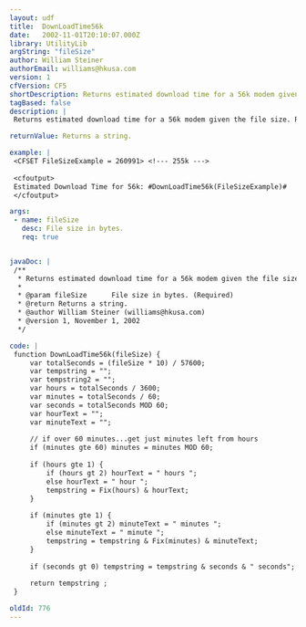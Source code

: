 ```yaml
---
layout: udf
title:  DownLoadTime56k
date:   2002-11-01T20:10:07.000Z
library: UtilityLib
argString: "fileSize"
author: William Steiner
authorEmail: williams@hkusa.com
version: 1
cfVersion: CF5
shortDescription: Returns estimated download time for a 56k modem given the file size.
tagBased: false
description: |
 Returns estimated download time for a 56k modem given the file size. Returns a string in the format of &quot;xx hours xx minutes xx seconds&quot;.  File size should be in bytes.

returnValue: Returns a string.

example: |
 <CFSET FileSizeExample = 260991> <!--- 255k --->
 
 <cfoutput>
 Estimated Download Time for 56k: #DownLoadTime56k(FileSizeExample)#
 </cfoutput>

args:
 - name: fileSize
   desc: File size in bytes.
   req: true


javaDoc: |
 /**
  * Returns estimated download time for a 56k modem given the file size.
  * 
  * @param fileSize      File size in bytes. (Required)
  * @return Returns a string. 
  * @author William Steiner (williams@hkusa.com) 
  * @version 1, November 1, 2002 
  */

code: |
 function DownLoadTime56k(fileSize) {
     var totalSeconds = (fileSize * 10) / 57600;
     var tempstring = "";
     var tempstring2 = "";
     var hours = totalSeconds / 3600;
     var minutes = totalSeconds / 60;
     var seconds = totalSeconds MOD 60;
     var hourText = "";
     var minuteText = "";
 
     // if over 60 minutes...get just minutes left from hours
     if (minutes gte 60) minutes = minutes MOD 60;
     
     if (hours gte 1) {
         if (hours gt 2) hourText = " hours ";
         else hourText = " hour ";
         tempstring = Fix(hours) & hourText;
     }
 
     if (minutes gte 1) {
         if (minutes gt 2) minuteText = " minutes ";
         else minuteText = " minute ";
         tempstring = tempstring & Fix(minutes) & minuteText;
     }
     
     if (seconds gt 0) tempstring = tempstring & seconds & " seconds";
 
     return tempstring ;
 }

oldId: 776
---
```


